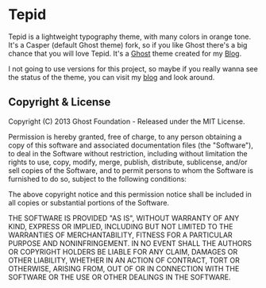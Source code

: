 # Tepid

Tepid is a lightweight typography theme, with many colors in orange tone. It's a Casper (default Ghost theme) fork, so if you like Ghost there's a big chance that you will love Tepid. It's a [Ghost](http://ghost.org) theme created for my [Blog](http://wcsantos.com).

I not going to use versions for this project, so maybe if you really wanna see the status of the theme, you can visit my [blog](http://wcsantos.com) and look around.

## Copyright & License

Copyright (C) 2013 Ghost Foundation - Released under the MIT License.

Permission is hereby granted, free of charge, to any person obtaining a copy of this software and associated documentation files (the "Software"), to deal in the Software without restriction, including without limitation the rights to use, copy, modify, merge, publish, distribute, sublicense, and/or sell copies of the Software, and to permit persons to whom the Software is furnished to do so, subject to the following conditions:

The above copyright notice and this permission notice shall be included in all copies or substantial portions of the Software.

THE SOFTWARE IS PROVIDED "AS IS", WITHOUT WARRANTY OF ANY KIND, EXPRESS OR IMPLIED, INCLUDING BUT NOT LIMITED TO THE WARRANTIES OF MERCHANTABILITY, FITNESS FOR A PARTICULAR PURPOSE AND
NONINFRINGEMENT. IN NO EVENT SHALL THE AUTHORS OR COPYRIGHT HOLDERS BE LIABLE FOR ANY CLAIM, DAMAGES OR OTHER LIABILITY, WHETHER IN AN ACTION OF CONTRACT, TORT OR OTHERWISE, ARISING FROM, OUT OF OR IN CONNECTION WITH THE SOFTWARE OR THE USE OR OTHER DEALINGS IN THE SOFTWARE.
